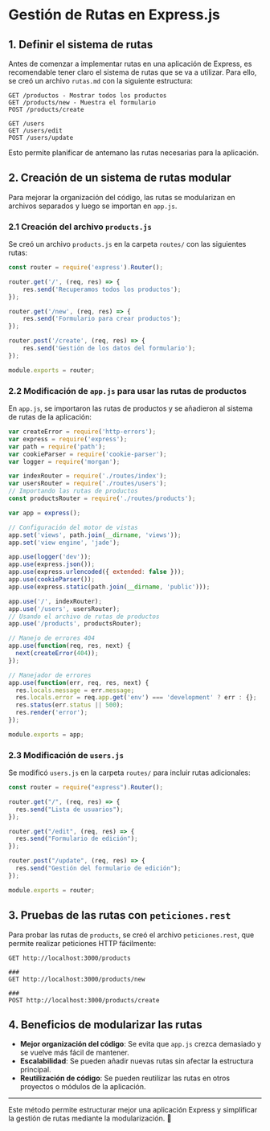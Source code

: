 # Gestión de Rutas en Express.js

## 1. Definir el sistema de rutas
Antes de comenzar a implementar rutas en una aplicación de Express, es recomendable tener claro el sistema de rutas que se va a utilizar. Para ello, se creó un archivo `rutas.md` con la siguiente estructura:

```
GET /productos - Mostrar todos los productos
GET /products/new - Muestra el formulario
POST /products/create

GET /users
GET /users/edit
POST /users/update
```

Esto permite planificar de antemano las rutas necesarias para la aplicación.

## 2. Creación de un sistema de rutas modular

Para mejorar la organización del código, las rutas se modularizan en archivos separados y luego se importan en `app.js`.

### 2.1 Creación del archivo `products.js`
Se creó un archivo `products.js` en la carpeta `routes/` con las siguientes rutas:

```javascript
const router = require('express').Router();

router.get('/', (req, res) => {
    res.send('Recuperamos todos los productos');
});

router.get('/new', (req, res) => {
    res.send('Formulario para crear productos');
});

router.post('/create', (req, res) => {
    res.send('Gestión de los datos del formulario');
});

module.exports = router;
```

### 2.2 Modificación de `app.js` para usar las rutas de productos
En `app.js`, se importaron las rutas de productos y se añadieron al sistema de rutas de la aplicación:

```javascript
var createError = require('http-errors');
var express = require('express');
var path = require('path');
var cookieParser = require('cookie-parser');
var logger = require('morgan');

var indexRouter = require('./routes/index');
var usersRouter = require('./routes/users');
// Importando las rutas de productos
const productsRouter = require('./routes/products');

var app = express();

// Configuración del motor de vistas
app.set('views', path.join(__dirname, 'views'));
app.set('view engine', 'jade');

app.use(logger('dev'));
app.use(express.json());
app.use(express.urlencoded({ extended: false }));
app.use(cookieParser());
app.use(express.static(path.join(__dirname, 'public')));

app.use('/', indexRouter);
app.use('/users', usersRouter);
// Usando el archivo de rutas de productos
app.use('/products', productsRouter);

// Manejo de errores 404
app.use(function(req, res, next) {
  next(createError(404));
});

// Manejador de errores
app.use(function(err, req, res, next) {
  res.locals.message = err.message;
  res.locals.error = req.app.get('env') === 'development' ? err : {};
  res.status(err.status || 500);
  res.render('error');
});

module.exports = app;
```

### 2.3 Modificación de `users.js`
Se modificó `users.js` en la carpeta `routes/` para incluir rutas adicionales:

```javascript
const router = require("express").Router();

router.get("/", (req, res) => {
  res.send("Lista de usuarios");
});

router.get("/edit", (req, res) => {
  res.send("Formulario de edición");
});

router.post("/update", (req, res) => {
  res.send("Gestión del formulario de edición");
});

module.exports = router;
```

## 3. Pruebas de las rutas con `peticiones.rest`
Para probar las rutas de `products`, se creó el archivo `peticiones.rest`, que permite realizar peticiones HTTP fácilmente:

```
GET http://localhost:3000/products

###
GET http://localhost:3000/products/new

###
POST http://localhost:3000/products/create
```

## 4. Beneficios de modularizar las rutas
- **Mejor organización del código**: Se evita que `app.js` crezca demasiado y se vuelve más fácil de mantener.
- **Escalabilidad**: Se pueden añadir nuevas rutas sin afectar la estructura principal.
- **Reutilización de código**: Se pueden reutilizar las rutas en otros proyectos o módulos de la aplicación.

---
Este método permite estructurar mejor una aplicación Express y simplificar la gestión de rutas mediante la modularización. 🚀

